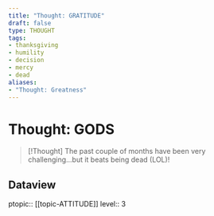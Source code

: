 ```yaml
---
title: "Thought: GRATITUDE"
draft: false
type: THOUGHT
tags:
- thanksgiving
- humility
- decision
- mercy
- dead
aliases:
- "Thought: Greatness"
---
```

# Thought: GODS
> [!Thought]
> The past couple of months have been very challenging...but it beats being dead (LOL)!

## Dataview
ptopic:: [[topic-ATTITUDE]]
level:: 3
